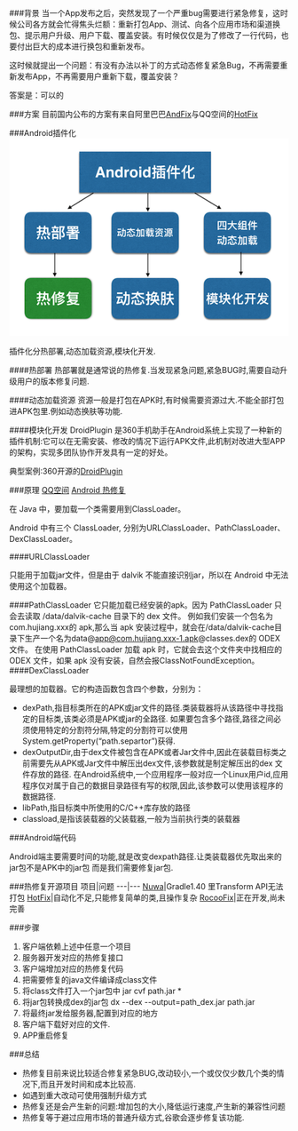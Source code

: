###背景
当一个App发布之后，突然发现了一个严重bug需要进行紧急修复，这时候公司各方就会忙得焦头烂额：重新打包App、测试、向各个应用市场和渠道换包、提示用户升级、用户下载、覆盖安装。有时候仅仅是为了修改了一行代码，也要付出巨大的成本进行换包和重新发布。

这时候就提出一个问题：有没有办法以补丁的方式动态修复紧急Bug，不再需要重新发布App，不再需要用户重新下载，覆盖安装？

答案是：可以的

###方案
目前国内公布的方案有来自阿里巴巴[AndFix](https://github.com/alibaba/AndFix)与QQ空间的[HotFix](https://zhuanlan.zhihu.com/p/20308548)


###Android插件化
![Image](/Android/HotFix/_001.png)

插件化分热部署,动态加载资源,模块化开发.

####热部署
热部署就是通常说的热修复.当发现紧急问题,紧急BUG时,需要自动升级用户的版本修复问题.

####动态加载资源
资源一般是打包在APK时,有时候需要资源过大.不能全部打包进APK包里.例如动态换肤等功能.

####模块化开发
DroidPlugin 是360手机助手在Android系统上实现了一种新的插件机制:它可以在无需安装、修改的情况下运行APK文件,此机制对改进大型APP的架构，实现多团队协作开发具有一定的好处。

典型案例:360开源的[DroidPlugin](https://github.com/jqk6/DroidPlugin)

###原理
[QQ空间](https://zhuanlan.zhihu.com/p/20308548)
[Android 热修复](http://kymjs.com/code/2016/05/08/01)

在 Java 中，要加载一个类需要用到ClassLoader。

Android 中有三个 ClassLoader, 分别为URLClassLoader、PathClassLoader、DexClassLoader。

####URLClassLoader

只能用于加载jar文件，但是由于 dalvik 不能直接识别jar，所以在 Android 中无法使用这个加载器。

####PathClassLoader
它只能加载已经安装的apk。因为 PathClassLoader 只会去读取 /data/dalvik-cache 目录下的 dex 文件。
例如我们安装一个包名为com.hujiang.xxx的 apk,那么当 apk 安装过程中，就会在/data/dalvik-cache目录下生产一个名为data@app@com.hujiang.xxx-1.apk@classes.dex的 ODEX 文件。
在使用 PathClassLoader 加载 apk 时，它就会去这个文件夹中找相应的 ODEX 文件，如果 apk 没有安装，自然会报ClassNotFoundException。
####DexClassLoader

最理想的加载器。它的构造函数包含四个参数，分别为：
   * dexPath,指目标类所在的APK或jar文件的路径.类装载器将从该路径中寻找指定的目标类,该类必须是APK或jar的全路径.
   如果要包含多个路径,路径之间必须使用特定的分割符分隔,特定的分割符可以使用System.getProperty(“path.separtor”)获得.
   * dexOutputDir,由于dex文件被包含在APK或者Jar文件中,因此在装载目标类之前需要先从APK或Jar文件中解压出dex文件,该参数就是制定解压出的dex 文件存放的路径.
   在Android系统中,一个应用程序一般对应一个Linux用户id,应用程序仅对属于自己的数据目录路径有写的权限,因此,该参数可以使用该程序的数据路径.
   * libPath,指目标类中所使用的C/C++库存放的路径
   * classload,是指该装载器的父装载器,一般为当前执行类的装载器

###Android端代码

Android端主要需要时间的功能,就是改变dexpath路径.让类装载器优先取出来的jar包不是APK中的jar包
而是我们需要修复jar包.


###热修复开源项目
项目|问题
---|---
[Nuwa](https://github.com/jasonross/Nuwa)|Gradle1.40 里Transform API无法打包
[HotFix](https://github.com/dodola/HotFix)|自动化不足,只能修复简单的类,且操作复杂
[RocooFix](https://github.com/dodola/RocooFix)|正在开发,尚未完善

###步骤
 1. 客户端依赖上述中任意一个项目
 2. 服务器开发对应的热修复接口
 3. 客户端增加对应的热修复代码
 4. 把需要修复的java文件编译成class文件
 5. 将class文件打入一个jar包中 jar cvf path.jar *
 6. 将jar包转换成dex的jar包 dx --dex --output=path_dex.jar path.jar
 7. 将最终jar发给服务器,配置到对应的地方
 8. 客户端下载好对应的文件.
 9. APP重启修复

###总结

 * 热修复目前来说比较适合修复紧急BUG,改动较小,一个或仅仅少数几个类的情况下,而且开发时间和成本比较高.
 * 如遇到重大改动可使用强制升级方式
 * 热修复还是会产生新的问题:增加包的大小,降低运行速度,产生新的兼容性问题
 * 热修复等于避过应用市场的普通升级方式,谷歌会逐步修复该功能.
